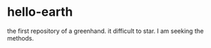 hello-earth
===========

the first repository of a greenhand.
it difficult to star.
I am seeking the methods.
